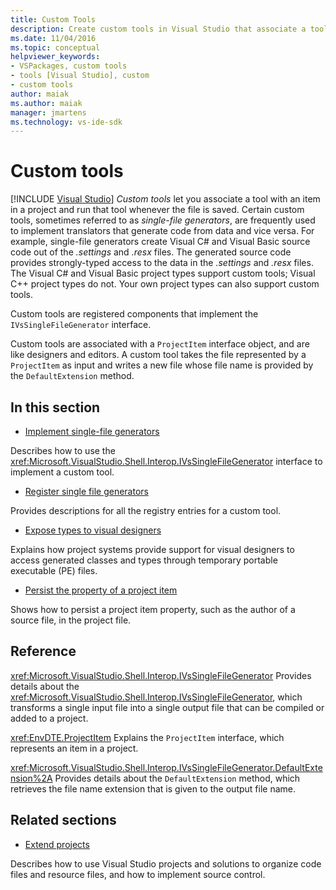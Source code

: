 ```yaml
---
title: Custom Tools
description: Create custom tools in Visual Studio that associate a tool with an item in a project and run that tool whenever the file is saved.
ms.date: 11/04/2016
ms.topic: conceptual
helpviewer_keywords:
- VSPackages, custom tools
- tools [Visual Studio], custom
- custom tools
author: maiak
ms.author: maiak
manager: jmartens
ms.technology: vs-ide-sdk
---
```

# Custom tools

 [!INCLUDE [Visual Studio](~/includes/applies-to-version/vs-windows-only.md)]
*Custom tools* let you associate a tool with an item in a project and run that tool whenever the file is saved. Certain custom tools, sometimes referred to as *single-file generators*, are frequently used to implement translators that generate code from data and vice versa. For example, single-file generators create Visual C# and Visual Basic source code out of the *.settings* and *.resx* files. The generated source code provides strongly-typed access to the data in the *.settings* and *.resx* files. The Visual C# and Visual Basic project types support custom tools; Visual C++ project types do not. Your own project types can also support custom tools.

 Custom tools are registered components that implement the `IVsSingleFileGenerator` interface.

 Custom tools are associated with a `ProjectItem` interface object, and are like designers and editors. A custom tool takes the file represented by a `ProjectItem` as input and writes a new file whose file name is provided by the `DefaultExtension` method.

## In this section
- [Implement single-file generators](../../extensibility/internals/implementing-single-file-generators.md)

 Describes how to use the <xref:Microsoft.VisualStudio.Shell.Interop.IVsSingleFileGenerator> interface to implement a custom tool.

- [Register single file generators](../../extensibility/internals/registering-single-file-generators.md)

 Provides descriptions for all the registry entries for a custom tool.

- [Expose types to visual designers](../../extensibility/internals/exposing-types-to-visual-designers.md)

 Explains how project systems provide support for visual designers to access generated classes and types through temporary portable executable (PE) files.

- [Persist the property of a project item](../../extensibility/persisting-the-property-of-a-project-item.md)

 Shows how to persist a project item property, such as the author of a source file, in the project file.

## Reference
 <xref:Microsoft.VisualStudio.Shell.Interop.IVsSingleFileGenerator>
 Provides details about the <xref:Microsoft.VisualStudio.Shell.Interop.IVsSingleFileGenerator>, which transforms a single input file into a single output file that can be compiled or added to a project.

 <xref:EnvDTE.ProjectItem>
 Explains the `ProjectItem` interface, which represents an item in a project.

 <xref:Microsoft.VisualStudio.Shell.Interop.IVsSingleFileGenerator.DefaultExtension%2A>
 Provides details about the `DefaultExtension` method, which retrieves the file name extension that is given to the output file name.

## Related sections
- [Extend projects](../../extensibility/extending-projects.md)

 Describes how to use Visual Studio projects and solutions to organize code files and resource files, and how to implement source control.
